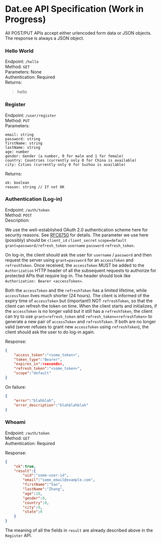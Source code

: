 Dat.ee API Specification (Work in Progress)
===

All POST/PUT APIs accept either urlencoded form data or JSON objects. The response is always a JSON object.

### Hello World

Endpoint: `/hello`  
Method: `GET`  
Parameters: None  
Authentication: Required  
Returns:  

> hello

### Register

Endpoint: `/user/register`  
Method: `PUT`  
Parameters:  

```
email: string
password: string
firstName: string
lastName: string
age: number
gender: Gender (a number, 0 for male and 1 for female)
country: Countries (currently only 0 for China is available)
city: Cities (currently only 0 for Suzhou is available)
```

Returns:

```
ok: boolean
reason: string // If not OK
```

### Authentication (Log-in)

Endpoint: `/auth/token`  
Method: `POST`  
Description:

We use the well-established OAuth 2.0 authentication scheme here for security reasons. See [RFC6750](https://tools.ietf.org/html/rfc6750) for details. The parameter we use here (possibly) should be `client_id` `client_secret` `scope=default` `grant=password/refresh_token` `username` `password` `refresh_token`.

On log-in, the client should ask the user for `username` / `password` and then request the server using `grant=password` for an `accessToken` and `refreshToken`. Once received, the `accessToken` MUST be added to the `Authorization` HTTP header of all the subsequent requests to authorize for protected APIs that require log-in. The header should look like `Authorization: Bearer <accessToken>`.

Both the `accessToken` and the `refreshToken` has a limited lifetime, while `accessToken` lives much shorter (24 hours). The client is informed of the expiry time of `accessToken` but (important!) NOT `refreshToken`, so that the client can refresh the token on time. When the client starts and initializes, if the `accessToken` is no longer valid but it still has a `refreshToken`, the client can try to use `grant=refresh_token` and `refresh_token=<refreshToken>` to generate a new pair of `accessToken` and `refreshToken`. If both are no longer valid (server refuses to grant new `accessToken` using `refreshToken`), the client should ask the user to do log-in again.

Response:

```json
{
    "access_token":"<some_token>",
    "token_type":"Bearer",
    "expires_in":<seconds>,
    "refresh_token":"<some_token>",
    "scope":"default"
}
```

On failure:

```json
{
    "error":"blahblah",
    "error_description":"blahblahblah"
}
```

### Whoami

Endpoint: `/auth/token`  
Method: `GET`  
Authentication: Required  

Response:

```json
{
    "ok":true,
    "result":{
        "uid":"some-user-id",
        "email":"some_email@example.com",
        "firstName":"San",
        "lastName":"Zhang",
        "age":18,
        "gender":0,
        "country":0,
        "city":0,
        "state":0
    }
}
```

The meaning of all the fields in `result` are already described above in the `Register` API.